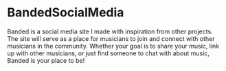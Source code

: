 # BandedSocialMedia
Banded is a social media site I made with inspiration from other projects. The site will serve as a place for musicians to join and connect with other musicians in the community. Whether your goal is to share your music, link up with other musicians, or just find someone to chat with about music, Banded is your place to be!
